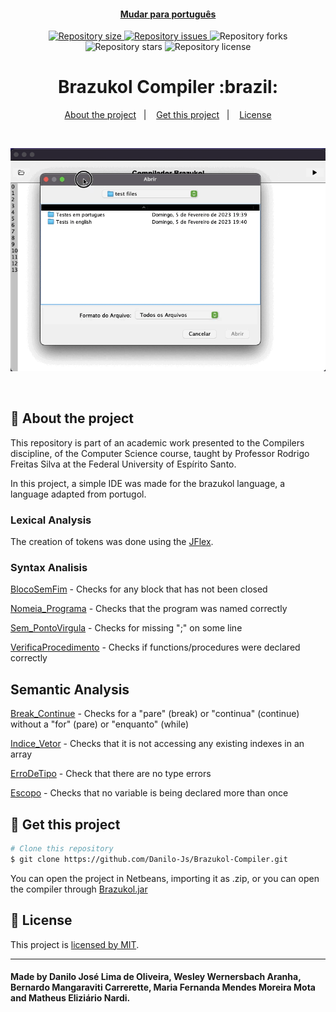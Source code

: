<h4 align="center">

  [Mudar para português](README_ptbr.md)

</h4>

<p align="center">
  <a href="https://img.shields.io/github/repo-size/Danilo-Js/Brazukol-Compiler/commits/master">
    <img alt="Repository size" src="https://img.shields.io/github/repo-size/Danilo-Js/Brazukol-Compiler">
  </a>

  <a href="https://img.shields.io/github/issues/Danilo-Js/Brazukol-Compiler/issues">
    <img alt="Repository issues" src="https://img.shields.io/github/issues/Danilo-Js/Brazukol-Compiler">
  </a>
  
  <img alt="Repository forks" src="https://img.shields.io/github/forks/Danilo-Js/Brazukol-Compiler">
  
  <img alt="Repository stars" src="https://img.shields.io/github/stars/Danilo-Js/Brazukol-Compiler">
  
  <img alt="Repository license" src="https://img.shields.io/github/license/Danilo-Js/Brazukol-Compiler">
  
</p>

<h1 align="center">
   Brazukol Compiler :brazil:
</h1>

<p align="center" direction="row">
  <a href="#rocket-about-the-project">About the project</a>&nbsp;&nbsp;&nbsp;|&nbsp;&nbsp;&nbsp;
  <a href="#busts_in_silhouette-get-this-project">Get this project</a>&nbsp;&nbsp;&nbsp;|&nbsp;&nbsp;&nbsp;
  <a href="#memo-license">License</a>
</p>

</br>

<p align="center">
  <img alt="Web" src="./assets/readmeGifs/usage.gif">
</p>

</br>

## :rocket: About the project
This repository is part of an academic work presented to the Compilers discipline, of the Computer Science course, taught by Professor Rodrigo Freitas Silva at the Federal University of Espírito Santo.

In this project, a simple IDE was made for the brazukol language, a language adapted from portugol.

### Lexical Analysis
The creation of tokens was done using the [JFlex](https://www.jflex.de/manual.html).

### Syntax Analisis
[BlocoSemFim](src/main/java/com/ufes/compilador/Syntatic/BlocoSemFim.java) - Checks for any block that has not been closed

[Nomeia_Programa](src/main/java/com/ufes/compilador/Syntatic/Nomeia_Programa.java) - Checks that the program was named correctly

[Sem_PontoVirgula](src/main/java/com/ufes/compilador/Syntatic/Sem_PontoVirgula.java) - Checks for missing ";" on some line

[VerificaProcedimento](src/main/java/com/ufes/compilador/Syntatic/VerificaProcedimento.java) - Checks if functions/procedures were declared correctly

## Semantic Analysis
[Break_Continue](src/main/java/com/ufes/compilador/Semantic/Break_Continue.java) - Checks for a "pare" (break) or "continua" (continue) without a "for" (pare) or "enquanto" (while)

[Indice_Vetor](src/main/java/com/ufes/compilador/Semantic/Indice_Vetor.java) - Checks that it is not accessing any existing indexes in an array

[ErroDeTipo](src/main/java/com/ufes/compilador/Semantic/ErroDeTipo.java) - Check that there are no type errors

[Escopo](src/main/java/com/ufes/compilador/Semantic/Escopo.java) - Checks that no variable is being declared more than once

## :busts_in_silhouette: Get this project

```bash
# Clone this repository
$ git clone https://github.com/Danilo-Js/Brazukol-Compiler.git
```

You can open the project in Netbeans, importing it as .zip, or you can open the compiler through [Brazukol.jar](Brazukol.jar)

## :memo: License
This project is [licensed by MIT](https://github.com/Danilo-Js/Brazukol-Compiler/blob/master/LICENSE).

---

#### Made by Danilo José Lima de Oliveira, Wesley Wernersbach Aranha, Bernardo Mangaraviti Carrerette, Maria Fernanda Mendes Moreira Mota and Matheus Eliziário Nardi.
